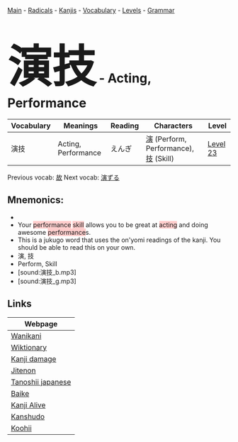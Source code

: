 <style> bigfont {font-size: 100px}</style>
[Main](../README.md) -
[Radicals](../radicals.md) -
[Kanjis](../kanjis.md) -
[Vocabulary](../vocabulary.md) -
[Levels](../levels.md) -
[Grammar](../grammar.md)
# <bigfont> 演技</bigfont> - Acting, Performance 

| Vocabulary | Meanings | Reading | Characters | Level |
| --- | --- | --- | --- | --- |
| 演技 | Acting, Performance | えんぎ |  [演](../kanjis/演.md) (Perform, Performance), [技](../kanjis/技.md) (Skill) | [Level 23](../levels/wk_level23.md) |

Previous vocab: [故](故.md) Next vocab: [演ずる](演ずる.md) 

## Mnemonics:

* 
* Your <span style="background-color:#ffcccb"> performance</span> <span style="background-color:#ffcccb"> skill</span> allows you to be great at <span style="background-color:#ffcccb"> acting</span> and doing awesome <span style="background-color:#ffcccb"> performance</span>s.
* This is a jukugo word that uses the on'yomi readings of the kanji. You should be able to read this on your own.
* 演, 技
* Perform, Skill
* [sound:演技_b.mp3]
* [sound:演技_g.mp3]


## Links 

| Webpage |
| --- |
| [Wanikani          ](https://www.wanikani.com/kanji/演技) |
| [Wiktionary        ](https://en.wiktionary.org/wiki/演技) |
| [Kanji damage      ](http://www.kanjidamage.com/kanji/search?utf8=✓&q=演技) |
| [Jitenon           ](https://jitenon.com/kanji/演技) |
| [Tanoshii japanese ](https://www.tanoshiijapanese.com/dictionary/kanji.cfm?k=演技) |
| [Baike             ](https://baike.baidu.com/item/演技) |
| [Kanji Alive       ](https://app.kanjialive.com/演技) |
| [Kanshudo          ](https://www.kanshudo.com/searchmn?q=演技) |
| [Koohii            ](https://kanji.koohii.com/study/kanji/演技) |
